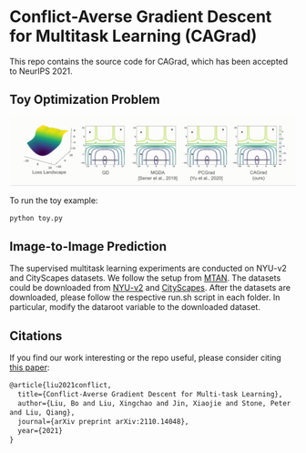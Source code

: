 # Conflict-Averse Gradient Descent for Multitask Learning (CAGrad)
This repo contains the source code for CAGrad, which has been accepted to NeurIPS 2021.

## Toy Optimization Problem

![Alt Text](https://github.com/Cranial-XIX/CAGrad/blob/main/misc/cagrad.gif)

To run the toy example:
```
python toy.py
```

## Image-to-Image Prediction
The supervised multitask learning experiments are conducted on NYU-v2 and CityScapes datasets. We follow the setup from [MTAN](https://github.com/lorenmt/mtan). The datasets could be downloaded from [NYU-v2](https://www.dropbox.com/sh/86nssgwm6hm3vkb/AACrnUQ4GxpdrBbLjb6n-mWNa?dl=0) and [CityScapes](https://www.dropbox.com/sh/gaw6vh6qusoyms6/AADwWi0Tp3E3M4B2xzeGlsEna?dl=0). After the datasets are downloaded, please follow the respective run.sh script in each folder. In particular, modify the dataroot variable to the downloaded dataset.

## Citations
If you find our work interesting or the repo useful, please consider citing [this paper](https://arxiv.org/pdf/2110.14048.pdf):
```
@article{liu2021conflict,
  title={Conflict-Averse Gradient Descent for Multi-task Learning},
  author={Liu, Bo and Liu, Xingchao and Jin, Xiaojie and Stone, Peter and Liu, Qiang},
  journal={arXiv preprint arXiv:2110.14048},
  year={2021}
}
```
